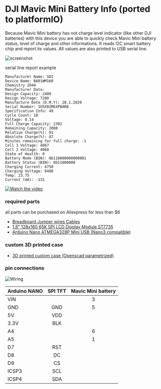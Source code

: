 # DJI Mavic Mini Battery Info (ported to platformIO)


Because Mavic Mini battery has not charge level indicator (like other DJI batteries) with this device you are able to quickly check Mavic Mini battery status, level of charge and other informations.
It reads I2C smart battery chip and report its values. All values are also printed to USB serial line.

![screenshot](https://czipis.eu/images/battery-info-screenshot.jpg)


serial line report example
```
Manufacturer Name: SDI
Device Name: BA01WM160
Chemistry 2044
Manufacturer Data:  
Design Capacity: 2400
Design Voltage: 7200
Manufacture Date (D.M.Y): 20.1.2020
Serial Number: 1U5X02MEXP0ARB
Specification Info: 49
Cycle Count: 10
Voltage: 8.14
Full Charge Capacity: 2302
Remaining Capacity: 2080
Relative Charge(%): 91
Absolute Charge(%): 87
Minutes remaining for full charge: -1
Cell 1 Voltage: 4067
Cell 2 Voltage: 4068
State of Health: 0
Battery Mode (BIN): 0b110000000000001
Battery Status (BIN): 0b11000000
Charging Current: 4750
Charging Voltage: 8400
Temp: 23.75
Current (mA): -131
```

[![Watch the video](https://czipis.eu/images/youtube.png)](https://www.youtube.com/watch?v=iwm-ErN7L9Y)

### required parts
all parts can be purchased on Aliexpress for less than $6

- [Breadboard Jumper wires Cables](https://www.aliexpress.com/item/32725034190.html)
- [1.8" 128x160 65K SPI LCD Display Module ST7735](https://www.aliexpress.com/item/33031122936.html)
- [Arduino Nano ATMEGA328P Mini USB (Nano3 compatible)](https://www.aliexpress.com/item/33013146682.html)

### custom 3D printed case
- [3D printed custom case (Openscad parametrized)](https://www.thingiverse.com/thing:4430174)


### pin connections
![Wiring](./breadboard.png)

 
| Arduino NANO    |  SPI  TFT  |   Mavic Mini battery    |
|-----------------|:----------:|:-----------------------:|
|VIN              |            |            3            |
|GND              |     GND    |            5            |
|5V               |     VDD    |                         | 
|3.3V             |     BLK    |                         |
|A4               |            |            6            |
|A5               |            |            1            |
|D7               |     RST    |                         |
|D8               |     DC     |                         |
|D9               |     CS     |                         |
|ICSP3            |     SCL    |                         | 
|ICSP4            |     SDA    |                         |
